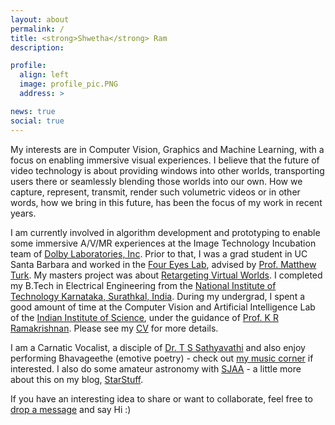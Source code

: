```yaml
---
layout: about
permalink: /
title: <strong>Shwetha</strong> Ram
description: 

profile:
  align: left
  image: profile_pic.PNG
  address: >

news: true
social: true
---
```


My interests are in Computer Vision, Graphics and Machine Learning, with a focus on enabling immersive visual experiences. I believe that the future of video technology is about providing windows into other worlds, transporting users there or seamlessly blending those worlds into our own. How we capture, represent, transmit, render such volumetric videos or in other words, how we bring in this future, has been the focus of my work in recent years.

I am currently involved in algorithm development and prototyping to enable some immersive A/V/MR experiences at the Image Technology Incubation team of [Dolby Laboratories, Inc](https://www.dolby.com/us/en/index.html). Prior to that, I was a grad student in UC Santa Barbara and worked in the [Four Eyes Lab](https://ilab.cs.ucsb.edu), advised by [Prof. Matthew Turk](https://sites.cs.ucsb.edu/~mturk/). My masters project was about [Retargeting Virtual Worlds](projects/RVW/). I completed my B.Tech in Electrical Engineering from the [National Institute of Technology Karnataka, Surathkal, India](https://www.nitk.ac.in). During my undergrad, I spent a good amount of time at the Computer Vision and Artificial Intelligence Lab of the [Indian Institute of Science](https://www.iisc.ac.in), under the guidance of [Prof. K R Ramakrishnan](http://iiscprofiles.irins.org/profile/3742).  Please see my [CV](/CV/) for more details.

I am a Carnatic Vocalist, a disciple of [Dr. T S Sathyavathi](https://www.tssathyavathi.com) and also enjoy performing Bhavageethe (emotive poetry) - check out [my music corner](https://shwetharam0407.github.io/music-corner/) if interested. I also do some amateur astronomy with  [SJAA](https://www.sjaa.net) - a little more about this on my blog, [StarStuff](https://shwetharam0407.github.io/star-stuff/).

If you have an interesting idea to share or want to collaborate, feel free to [drop a message](mailto:shwetha.ram@dolby.com) and say Hi :)
